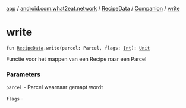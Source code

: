 [app](../../../index.md) / [android.com.what2eat.network](../../index.md) / [RecipeData](../index.md) / [Companion](index.md) / [write](./write.md)

# write

`fun `[`RecipeData`](../index.md)`.write(parcel: Parcel, flags: `[`Int`](https://kotlinlang.org/api/latest/jvm/stdlib/kotlin/-int/index.html)`): `[`Unit`](https://kotlinlang.org/api/latest/jvm/stdlib/kotlin/-unit/index.html)

Functie voor het mappen van een Recipe naar een Parcel

### Parameters

`parcel` - Parcel waarnaar gemapt wordt

`flags` - 